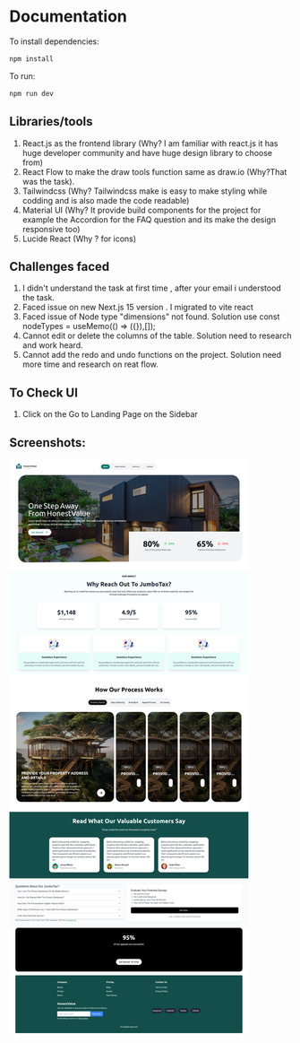 # Documentation

To install dependencies:

```bash
npm install
```

To run:

```bash
npm run dev


```

## Libraries/tools

1. React.js as the frontend library (Why? I am familiar with react.js it has huge developer community and have huge design library to choose from)
2. React Flow to make the draw tools function same as draw.io (Why?That was the task).
3. Tailwindcss (Why? Tailwindcss make is easy to make styling while codding and is also made the code readable)
4. Material UI (Why? It provide build components for the project for example the Accordion for the FAQ question and its make the design responsive too)
5. Lucide React (Why ? for icons)

## Challenges faced

1. I didn't understand the task at first time , after your email i understood the task.
2. Faced issue on new Next.js 15 version . I migrated to vite react
3. Faced issue of Node type "dimensions" not found. Solution use const nodeTypes = useMemo(() => ({}),[]);
4. Cannot edit or delete the columns of the table. Solution need to research and work heard.
5. Cannot add the redo and undo functions on the project. Solution need more time and research on reat flow.

## To Check UI

1. Click on the Go to Landing Page on the Sidebar

## Screenshots:

![alt text](https://github.com/Krischal-Pote/startercode/blob/krischal_pote_frontend/drawio-clone-krischal/screenshot/draw.io-krichal.png)
